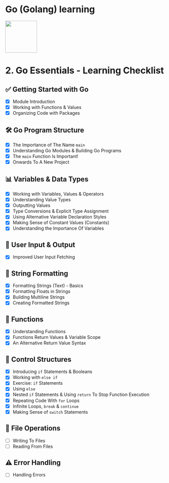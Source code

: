 # Go (Golang) learning

<img src="https://upload.wikimedia.org/wikipedia/commons/thumb/0/05/Go_Logo_Blue.svg/1200px-Go_Logo_Blue.svg.png" width="100"/>

# 2. Go Essentials - Learning Checklist

## ✅ Getting Started with Go
- [x] Module Introduction
- [x] Working with Functions & Values
- [x] Organizing Code with Packages

## 🛠️ Go Program Structure
- [x] The Importance of The Name `main`
- [x] Understanding Go Modules & Building Go Programs
- [x] The `main` Function Is Important!
- [x] Onwards To A New Project

## 📊 Variables & Data Types
- [x] Working with Variables, Values & Operators
- [x] Understanding Value Types
- [x] Outputting Values
- [x] Type Conversions & Explicit Type Assignment
- [x] Using Alternative Variable Declaration Styles
- [x] Making Sense of Constant Values (Constants)
- [x] Understanding the Importance Of Variables

## 💬 User Input & Output
- [x] Improved User Input Fetching

## 🧵 String Formatting
- [x] Formatting Strings (Text) - Basics
- [x] Formatting Floats in Strings
- [x] Building Multiline Strings
- [x] Creating Formatted Strings

## 🔁 Functions
- [x] Understanding Functions
- [x] Functions Return Values & Variable Scope
- [x] An Alternative Return Value Syntax

## 🔀 Control Structures
- [x] Introducing `if` Statements & Booleans
- [x] Working with `else if`
- [x] Exercise: `if` Statements
- [x] Using `else`
- [x] Nested `if` Statements & Using `return` To Stop Function Execution
- [x] Repeating Code With `for` Loops
- [x] Infinite Loops, `break` & `continue`
- [x] Making Sense of `switch` Statements

## 📂 File Operations
- [ ] Writing To Files
- [ ] Reading From Files

## ⚠️ Error Handling
- [ ] Handling Errors


